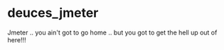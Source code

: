 # deuces_jmeter
Jmeter .. you ain't got to go home .. but you got to get the hell up out of here!!!
